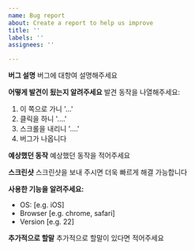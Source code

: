 ```yaml
---
name: Bug report
about: Create a report to help us improve
title: ''
labels: ''
assignees: ''

---
```


**버그 설명**
버그에 대항여 설명해주세요

**어떻게 발견이 됬는지 알려주세요**
발견 동작을 나열해주세요:
1. 이 쪽으로 가니 '...'
2. 클릭을 하니 '....'
3. 스크롤을 내리니 '....'
4. 버그가 나옵니다

**예상했던 동작**
예상했던 동작을 적어주세요

**스크린샷**
스크린샷을 보내 주시면 더욱 빠르게 해결 가능합니다

**사용한 기능을 알려주세요:**
 - OS: [e.g. iOS]
 - Browser [e.g. chrome, safari]
 - Version [e.g. 22]

**추가적으로 할말**
추가적으로 할말이 있다면 적어주세요
